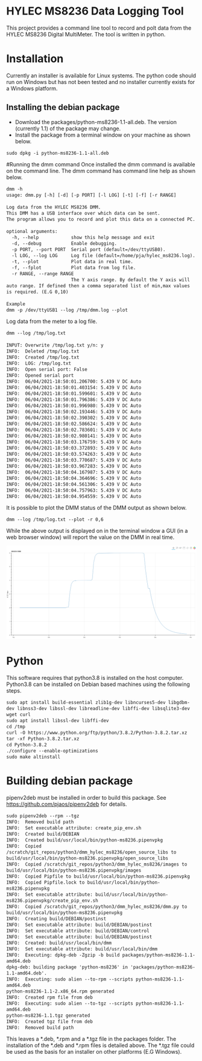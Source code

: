 # HYLEC MS8236 Data Logging Tool
This project provides a command line tool to record and polt data from the HYLEC MS8236 Digital MultiMeter.
The tool is written in python.

# Installation
Currently an installer is available for Linux systems. The python code should run on Windows but has not been tested and no installer currently exists for a Windows platform.

## Installing the debian package
- Download the packages/python-ms8236-1.1-all.deb. The version (currently 1.1) of the package may change.
- Install the package from a terminal window on your machine as shown below.
```
sudo dpkg -i python-ms8236-1.1-all.deb
```

#Running the dmm command
Once installed the dmm command is available on the command line. The dmm command has command line help as shown below.

```
dmm -h
usage: dmm.py [-h] [-d] [-p PORT] [-l LOG] [-t] [-f] [-r RANGE]

Log data from the HYLEC MS8236 DMM.
This DMM has a USB interface over which data can be sent.
The program allows you to record and plot this data on a connected PC.

optional arguments:
  -h, --help            show this help message and exit
  -d, --debug           Enable debugging.
  -p PORT, --port PORT  Serial port (default=/dev/ttyUSB0).
  -l LOG, --log LOG     Log file (default=/home/pja/hylec_ms8236.log).
  -t, --plot            Plot data in real time.
  -f, --fplot           Plot data from log file.
  -r RANGE, --range RANGE
                        The Y axis range. By default the Y axis will auto range. If defined then a comma separated list of min,max values is required. (E.G 0,10)

Example
dmm -p /dev/ttyUSB1 --log /tmp/dmm.log --plot
```

Log data from the meter to a log file.

```
dmm --log /tmp/log.txt

INPUT: Overwrite /tmp/log.txt y/n: y
INFO:  Deleted /tmp/log.txt
INFO:  Created /tmp/log.txt
INFO:  LOG: /tmp/log.txt
INFO:  Open serial port: False
INFO:  Opened serial port
INFO:  06/04/2021-18:50:01.206700: 5.439 V DC Auto 
INFO:  06/04/2021-18:50:01.403154: 5.439 V DC Auto 
INFO:  06/04/2021-18:50:01.599601: 5.439 V DC Auto 
INFO:  06/04/2021-18:50:01.796386: 5.439 V DC Auto 
INFO:  06/04/2021-18:50:01.996980: 5.439 V DC Auto 
INFO:  06/04/2021-18:50:02.193446: 5.439 V DC Auto 
INFO:  06/04/2021-18:50:02.390302: 5.439 V DC Auto 
INFO:  06/04/2021-18:50:02.586624: 5.439 V DC Auto 
INFO:  06/04/2021-18:50:02.783601: 5.439 V DC Auto 
INFO:  06/04/2021-18:50:02.980141: 5.439 V DC Auto 
INFO:  06/04/2021-18:50:03.176759: 5.439 V DC Auto 
INFO:  06/04/2021-18:50:03.372893: 5.439 V DC Auto 
INFO:  06/04/2021-18:50:03.574263: 5.439 V DC Auto 
INFO:  06/04/2021-18:50:03.770687: 5.439 V DC Auto 
INFO:  06/04/2021-18:50:03.967283: 5.439 V DC Auto 
INFO:  06/04/2021-18:50:04.167987: 5.439 V DC Auto 
INFO:  06/04/2021-18:50:04.364696: 5.439 V DC Auto 
INFO:  06/04/2021-18:50:04.561306: 5.439 V DC Auto 
INFO:  06/04/2021-18:50:04.757963: 5.439 V DC Auto 
INFO:  06/04/2021-18:50:04.954559: 5.439 V DC Auto
```

It is possible to plot the DMM status of the DMM output as shown below.

```
dmm --log /tmp/log.txt --plot -r 0,6
```

While the above output is displayed on in the terminal window a GUI (in a web browser window) will report the value on the DMM in real time.

![Overview](images/dmm_plot.png "Plotting data from the DMM")

# Python
This software requires that python3.8 is installed on the host computer. 
Python3.8 can be installed on Debian based machines using the following steps.

```
sudo apt install build-essential zlib1g-dev libncurses5-dev libgdbm-dev libnss3-dev libssl-dev libreadline-dev libffi-dev libsqlite3-dev wget curl
sudo apt install libssl-dev libffi-dev
cd /tmp
curl -O https://www.python.org/ftp/python/3.8.2/Python-3.8.2.tar.xz
tar -xf Python-3.8.2.tar.xz
cd Python-3.8.2
./configure --enable-optimizations
sudo make altinstall
```

# Building debian package

pipenv2deb must be installed in order to build this package. See https://github.com/pjaos/pipenv2deb for details.

```
sudo pipenv2deb --rpm --tgz
INFO:  Removed build path
INFO:  Set executable attribute: create_pip_env.sh
INFO:  Created build/DEBIAN
INFO:  Created build/usr/local/bin/python-ms8236.pipenvpkg
INFO:  Copied /scratch/git_repos/python3/dmm_hylec_ms8236/open_source_libs to build/usr/local/bin/python-ms8236.pipenvpkg/open_source_libs
INFO:  Copied /scratch/git_repos/python3/dmm_hylec_ms8236/images to build/usr/local/bin/python-ms8236.pipenvpkg/images
INFO:  Copied Pipfile to build/usr/local/bin/python-ms8236.pipenvpkg
INFO:  Copied Pipfile.lock to build/usr/local/bin/python-ms8236.pipenvpkg
INFO:  Set executable attribute: build/usr/local/bin/python-ms8236.pipenvpkg/create_pip_env.sh
INFO:  Copied /scratch/git_repos/python3/dmm_hylec_ms8236/dmm.py to build/usr/local/bin/python-ms8236.pipenvpkg
INFO:  Creating build/DEBIAN/postinst
INFO:  Set executable attribute: build/DEBIAN/postinst
INFO:  Set executable attribute: build/DEBIAN/control
INFO:  Set executable attribute: build/DEBIAN/postinst
INFO:  Created: build/usr/local/bin/dmm
INFO:  Set executable attribute: build/usr/local/bin/dmm
INFO:  Executing: dpkg-deb -Zgzip -b build packages/python-ms8236-1.1-amd64.deb
dpkg-deb: building package 'python-ms8236' in 'packages/python-ms8236-1.1-amd64.deb'.
INFO:  Executing: sudo alien --to-rpm --scripts python-ms8236-1.1-amd64.deb
python-ms8236-1.1-2.x86_64.rpm generated
INFO:  Created rpm file from deb
INFO:  Executing: sudo alien --to-tgz --scripts python-ms8236-1.1-amd64.deb
python-ms8236-1.1.tgz generated
INFO:  Created tgz file from deb
INFO:  Removed build path
```

This leaves a *.deb, *.rpm and a *.tgz file in the packages folder. The installation of the *.deb and *.rpm files is detailed above. The *.tgz file could be used as the basis for an installer on other platforms (E.G  Windows).

